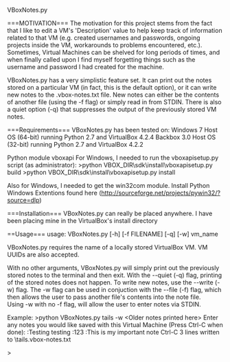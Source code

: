VBoxNotes.py

===MOTIVATION===
The motivation for this project stems from the fact that I like to edit a VM's 'Description' value to help keep track
of information related to that VM (e.g. created usernames and passwords, ongoing projects inside the VM,
workarounds to problems encountered, etc.).  Sometimes, Virtual Machines can be shelved for long periods of times, 
and when finally called upon I find myself forgetting things such as the username and password I had created for the
machine.  

VBoxNotes.py has a very simplistic feature set.  It can print out the notes stored on a particular VM 
(in fact, this is the default option), or it can write new notes to the .vbox-notes.txt file.  New notes can 
either be the contents of another file (using the -f flag) or simply read in from STDIN.  There is also a quiet 
option (-q) that suppresses the output of the previously stored VM notes.

===Requirements===
VBoxNotes.py has been tested on:
Windows 7 Host OS (64-bit) running Python 2.7 and VirtualBox 4.2.4
Backbox 3.0 Host OS (32-bit) running Python 2.7 and VirtualBox 4.2.2
    
Python module vboxapi
  For Windows, I needed to run the vboxapisetup.py script (as administrator):
 \>python VBOX_DIR\sdk\install\vboxapisetup.py build
 \>python VBOX_DIR\sdk\install\vboxapisetup.py install
        
  Also for Windows, I needed to get the win32com module.  Install Python Windows Extentions
  found here (http://sourceforge.net/projects/pywin32/?source=dlp)
      
===Installation===
VBoxNotes.py can really be placed anywhere.  I have been placing mine in the VirtualBox's install directory

==Usage===
usage: VBoxNotes.py [-h] [-f FILENAME] [-q] [-w] vm_name

VBoxNotes.py requires the name of a locally stored VirtualBox VM.  VM UUIDs are also accepted.  

With no other arguments, VBoxNotes.py will simply print out the previously stored notes to the terminal and then exit.
With the --quiet (-q) flag, printing of the stored notes does not happen.
To write new notes, use the --write (-w) flag.
The -w flag can be used in conjuction with the --file (-f) flag, which then allows the user to pass another file's 
contents into the note file.  
Using -w with no -f flag, will allow the user to enter notes via STDIN.  

Example:
\>python VBoxNotes.py tails -w
\<Older notes printed here\>
Enter any notes you would like saved with this Virtual Machine
(Press Ctrl-C when done):
:Testing testing
:123
:This is my important note
Ctrl-C
3 lines written to <File Path>\tails.vbox-notes.txt

\>
